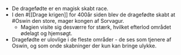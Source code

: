- De dragefødte er en magisk skabt race.
- I den #[[Drage krigen]] for 400år siden blev de dragefødte skabt at #Oswin den store, mager kongen af Sorvagur.
	- Magien visite sig desværre for stærk, hvilket efterlod området ødelagt og hjemsøgt.
- Dragefødte er ulovlige i de fleste områder - de ses som tjenere af Oswin, og som onde skabninger der kun kan bringe ulykke.